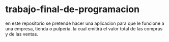 # trabajo-final-de-programacion
en este repositorio se pretende hacer una aplicacion para que le funcione a una empresa, tienda o pulpería. la cual emitirá el valor total de las compras y de las ventas.
